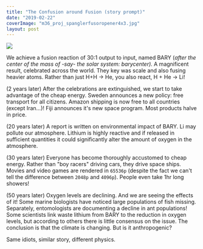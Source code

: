 ```yaml
---
title: "The Confusion around Fusion (story prompt)"
date: "2019-02-22"
coverImage: "m36_proj_spanglerfusoropener4x3.jpg"
layout: post
---
```


![]({{site.baseurl}}/images/{{page.coverImage}})

We achieve a fusion reaction of 30:1 output to input, named BARY (_after the center of the mass of -say- the solar system: barycenter)._ A magnificent result, celebrated across the world. They key was scale and also fusing heavier atoms. Rather than just H+H -> He, you also react, H + He -> Li!

(2 years later) After the celebrations are extinguished, we start to take advantage of the cheap energy. Sweden announces a new policy: free transport for all citizens. Amazon shipping is now free to all countries (except Iran...)! Fiji announces it's new space program. Most products halve in price.

(20 years later) A report is written on environmental impact of BARY. Li may pollute our atmosphere. Lithium is highly reactive and if released in sufficient quantities it could significantly alter the amount of oxygen in the atmosphere.

(30 years later) Everyone has become thoroughly accustomed to cheap energy. Rather than "boy racers" driving cars, they drive space ships. Movies and video games are rendered in `65536p` (despite the fact we can't tell the difference between `2048p` and `4096p`). People even take 1hr long showers!

(50 years later) Oxygen levels are declining. And we are seeing the effects of it! Some marine biologists have noticed large populations of fish missing. Separately, entomologists are documenting a decline in ant populations! Some scientists link waste lithium from BARY to the reduction in oxygen levels, but according to others there is little consensus on the issue. The conclusion is that the climate is changing. But is it anthropogenic?

Same idiots, similar story, different physics.
